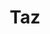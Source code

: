 ---
layout: video
series: Mike and Bootsy
episode: 13
title: Taz
permalink: /mike-and-bootsy/episode-13
video_id: zPJArGqFu7o
release_date: 2016-03-23
platforms:
  - Atari 2600
short_platforms:
  - Atari 2600
thumbnails:
games:
  - Taz
current_description: |
  Mike & Bootsy play Taz for Atari 2600!
---